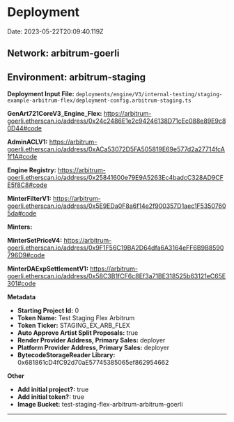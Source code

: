 
# Deployment

Date: 2023-05-22T20:09:40.119Z

## **Network:** arbitrum-goerli

## **Environment:** arbitrum-staging

**Deployment Input File:** `deployments/engine/V3/internal-testing/staging-example-arbitrum-flex/deployment-config.arbitrum-staging.ts`

**GenArt721CoreV3_Engine_Flex:** https://arbitrum-goerli.etherscan.io/address/0x24c2486E1e2c94246138D71cEc088e89E9c80D44#code

**AdminACLV1:** https://arbitrum-goerli.etherscan.io/address/0xACa53072D5FA505819E69e577d2a27714fcA1f1A#code

**Engine Registry:** https://arbitrum-goerli.etherscan.io/address/0x25841600e79E9A5263Ec4badcC328AD9CFE5f8C8#code

**MinterFilterV1:** https://arbitrum-goerli.etherscan.io/address/0x5E9EDa0F8a6f14e2f900357D1aec1F53507605da#code

**Minters:**

**MinterSetPriceV4:** https://arbitrum-goerli.etherscan.io/address/0x9F1F56C19BA2D64dfa6A3164eFF6B9B8590796D9#code

**MinterDAExpSettlementV1:** https://arbitrum-goerli.etherscan.io/address/0x58C3B1fCF6c8Ef3a71BE318525b63121eC65E301#code



**Metadata**

- **Starting Project Id:** 0
- **Token Name:** Test Staging Flex Arbitrum
- **Token Ticker:** STAGING_EX_ARB_FLEX
- **Auto Approve Artist Split Proposals:** true
- **Render Provider Address, Primary Sales:** deployer
- **Platform Provider Address, Primary Sales:** deployer
- **BytecodeStorageReader Library:** 0x681861cD4fC92d70aE57745385065ef862954662

**Other**

- **Add initial project?:** true
- **Add initial token?:** true
- **Image Bucket:** test-staging-flex-arbitrum-arbitrum-goerli

---

